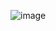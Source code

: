 ![image](https://user-images.githubusercontent.com/114208839/201164311-d2a753d8-db32-4b27-9ee8-b768acb564e0.png)
